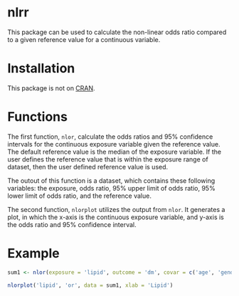 <!-- README.md is generated from README.Rmd. Please edit that file -->
nlrr
====

This package  can be used to calculate the non-linear odds ratio compared to a given reference value for a continuous variable.

Installation
============

This package is not on [CRAN](http://cran.r-project.org/).

Functions
=========

The first function, `nlor`, calculate the odds ratios and 95% confidence intervals for the continuous exposure variable given the reference value. The default reference value is the median of the exposure variable. If the user defines the reference value that is within the exposure range of dataset, then the user defined reference value is used.

The outout of this function is a dataset, which contains these following variables: the exposure, odds ratio, 95% upper limit of odds ratio, 95% lower limit of odds ratio, and the reference value.

The second function, `nlorplot` utilizes the output from `nlor`. It generates a plot, in which the x-axis is the continuous exposure variable, and y-axis is the odds ratio and 95% confidence interval.

Example
=======

``` r
sum1 <- nlor(exposure = 'lipid', outcome = 'dm', covar = c('age', 'gender'), xref = 0.6, data = Lipid)

nlorplot('lipid', 'or', data = sum1, xlab = 'Lipid')
```
